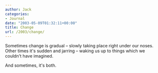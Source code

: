 ```yaml
---
author: Jack
categories:
- Journal
date: "2003-05-09T01:32:11+00:00"
title: Change
url: /2003/change/
---
```


Sometimes change is gradual &#8211; slowly taking place right under our noses. Other times it's sudden and jarring &#8211; waking us up to things which we couldn't have imagined.

And sometimes, it's both.